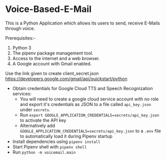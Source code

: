 # Voice-Based-E-Mail
This is a Python Application which allows its users to send, receive E-Mails through voice.


Prerequisites:-
   1. Python 3
   2. The pipenv package management tool.
   3. Access to the internet and a web browser.
   4. A Google account with Gmail enabled.
   
   Use the link given to create client_secret.json
   https://developers.google.com/gmail/api/quickstart/python
   
- Obtain credentials for Google Cloud TTS and Speech Recognization services:
  - You will need to create a google cloud service account with no role and export it's credentials as JSON to a file called
    `api_key.json` under `secrets`.
  - Run `export GOOGLE_APPLICATION_CREDENTIALS=secrets/api_key.json` to activate the API key
  - Alternatively add `GOOGLE_APPLICATION_CREDENTIALS=secrets/api_key.json` to a `.env` file to automatically load it during    Pipenv startup
- Install dependencies using `pipenv install`
- Start Pipenv shell with `pipenv shell`
- Run `python -m voicemail.main`
